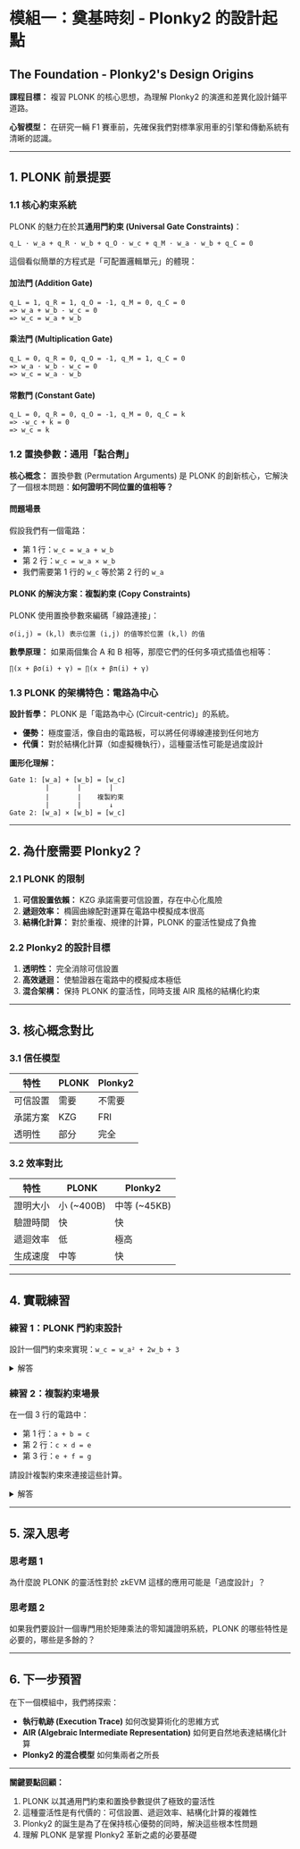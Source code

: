 # 模組一：奠基時刻 - Plonky2 的設計起點
## The Foundation - Plonky2's Design Origins

**課程目標：** 複習 PLONK 的核心思想，為理解 Plonky2 的演進和差異化設計鋪平道路。

**心智模型：** 在研究一輛 F1 賽車前，先確保我們對標準家用車的引擎和傳動系統有清晰的認識。

---

## 1. PLONK 前景提要

### 1.1 核心約束系統

PLONK 的魅力在於其**通用門約束 (Universal Gate Constraints)**：

```
q_L · w_a + q_R · w_b + q_O · w_c + q_M · w_a · w_b + q_C = 0
```

這個看似簡單的方程式是「可配置邏輯單元」的體現：

#### 加法門 (Addition Gate)
```
q_L = 1, q_R = 1, q_O = -1, q_M = 0, q_C = 0
=> w_a + w_b - w_c = 0
=> w_c = w_a + w_b
```

#### 乘法門 (Multiplication Gate)  
```
q_L = 0, q_R = 0, q_O = -1, q_M = 1, q_C = 0
=> w_a · w_b - w_c = 0
=> w_c = w_a · w_b
```

#### 常數門 (Constant Gate)
```
q_L = 0, q_R = 0, q_O = -1, q_M = 0, q_C = k
=> -w_c + k = 0
=> w_c = k
```

### 1.2 置換參數：通用「黏合劑」

**核心概念：** 置換參數 (Permutation Arguments) 是 PLONK 的創新核心，它解決了一個根本問題：**如何證明不同位置的值相等？**

#### 問題場景
假設我們有一個電路：
- 第 1 行：`w_c = w_a + w_b` 
- 第 2 行：`w_c = w_a × w_b`
- 我們需要第 1 行的 `w_c` 等於第 2 行的 `w_a`

#### PLONK 的解決方案：複製約束 (Copy Constraints)

PLONK 使用置換參數來編碼「線路連接」：

```
σ(i,j) = (k,l) 表示位置 (i,j) 的值等於位置 (k,l) 的值
```

**數學原理：** 如果兩個集合 A 和 B 相等，那麼它們的任何多項式插值也相等：
```
∏(x + βσ(i) + γ) = ∏(x + βπ(i) + γ)
```

### 1.3 PLONK 的架構特色：電路為中心

**設計哲學：** PLONK 是「電路為中心 (Circuit-centric)」的系統。

- **優勢：** 極度靈活，像自由的電路板，可以將任何導線連接到任何地方
- **代價：** 對於結構化計算（如虛擬機執行），這種靈活性可能是過度設計

**圖形化理解：**
```
Gate 1: [w_a] + [w_b] = [w_c]
         |       |       |
         |       |    複製約束
         |       |       ↓
Gate 2: [w_a] × [w_b] = [w_c]
```

---

## 2. 為什麼需要 Plonky2？

### 2.1 PLONK 的限制

1. **可信設置依賴：** KZG 承諾需要可信設置，存在中心化風險
2. **遞迴效率：** 橢圓曲線配對運算在電路中模擬成本很高
3. **結構化計算：** 對於重複、規律的計算，PLONK 的靈活性變成了負擔

### 2.2 Plonky2 的設計目標

1. **透明性：** 完全消除可信設置
2. **高效遞迴：** 使驗證器在電路中的模擬成本極低
3. **混合架構：** 保持 PLONK 的靈活性，同時支援 AIR 風格的結構化約束

---

## 3. 核心概念對比

### 3.1 信任模型

| 特性 | PLONK | Plonky2 |
|------|-------|---------|
| 可信設置 | 需要 | 不需要 |
| 承諾方案 | KZG | FRI |
| 透明性 | 部分 | 完全 |

### 3.2 效率對比

| 特性 | PLONK | Plonky2 |
|------|-------|---------|
| 證明大小 | 小 (~400B) | 中等 (~45KB) |
| 驗證時間 | 快 | 快 |
| 遞迴效率 | 低 | 極高 |
| 生成速度 | 中等 | 快 |

---

## 4. 實戰練習

### 練習 1：PLONK 門約束設計

設計一個門約束來實現：`w_c = w_a² + 2w_b + 3`

<details>
<summary>解答</summary>

需要兩個門：
1. 乘法門：`w_d = w_a × w_a`
2. 線性組合門：`w_d + 2w_b + 3 - w_c = 0`

設置參數：
- 門1：`q_M = 1, q_O = -1, 其他 = 0`
- 門2：`q_L = 1, q_R = 2, q_O = -1, q_C = 3`

</details>

### 練習 2：複製約束場景

在一個 3 行的電路中：
- 第 1 行：`a + b = c`
- 第 2 行：`c × d = e` 
- 第 3 行：`e + f = g`

請設計複製約束來連接這些計算。

<details>
<summary>解答</summary>

複製約束：
- `σ(1,c) = (2,c)` // 第1行的c連接到第2行的c
- `σ(2,e) = (3,e)` // 第2行的e連接到第3行的e

</details>

---

## 5. 深入思考

### 思考題 1
為什麼說 PLONK 的靈活性對於 zkEVM 這樣的應用可能是「過度設計」？

### 思考題 2  
如果我們要設計一個專門用於矩陣乘法的零知識證明系統，PLONK 的哪些特性是必要的，哪些是多餘的？

---

## 6. 下一步預習

在下一個模組中，我們將探索：
- **執行軌跡 (Execution Trace)** 如何改變算術化的思維方式
- **AIR (Algebraic Intermediate Representation)** 如何更自然地表達結構化計算
- **Plonky2 的混合模型** 如何集兩者之所長

---

**關鍵要點回顧：**
1. PLONK 以其通用門約束和置換參數提供了極致的靈活性
2. 這種靈活性是有代價的：可信設置、遞迴效率、結構化計算的複雜性
3. Plonky2 的誕生是為了在保持核心優勢的同時，解決這些根本性問題
4. 理解 PLONK 是掌握 Plonky2 革新之處的必要基礎